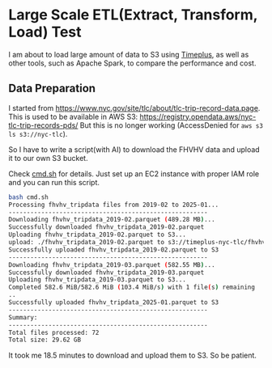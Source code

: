 # Large Scale ETL(Extract, Transform, Load) Test

I am about to load large amount of data to S3 using [Timeplus](https://timeplus.com/), as well as other tools, such as Apache Spark, to compare the performance and cost.

## Data Preparation
I started from https://www.nyc.gov/site/tlc/about/tlc-trip-record-data.page. This is used to be available in AWS S3:  https://registry.opendata.aws/nyc-tlc-trip-records-pds/ But this is no longer working (AccessDenied for `aws s3 ls s3://nyc-tlc`).

So I have to write a script(with AI) to download the FHVHV data and upload it to our own S3 bucket.

Check [cmd.sh](cmd.sh) for details. Just set up an EC2 instance with proper IAM role and you can run this script.
```bash
bash cmd.sh
Processing fhvhv_tripdata files from 2019-02 to 2025-01...
-------------------------------------------------------
Downloading fhvhv_tripdata_2019-02.parquet (489.28 MB)...
Successfully downloaded fhvhv_tripdata_2019-02.parquet
Uploading fhvhv_tripdata_2019-02.parquet to S3...
upload: ./fhvhv_tripdata_2019-02.parquet to s3://timeplus-nyc-tlc/fhvhv_tripdata_2019-02.parquet
Successfully uploaded fhvhv_tripdata_2019-02.parquet to S3
-------------------------------------------------------
Downloading fhvhv_tripdata_2019-03.parquet (582.55 MB)...
Successfully downloaded fhvhv_tripdata_2019-03.parquet
Uploading fhvhv_tripdata_2019-03.parquet to S3...
Completed 582.6 MiB/582.6 MiB (103.4 MiB/s) with 1 file(s) remaining
..
Successfully uploaded fhvhv_tripdata_2025-01.parquet to S3
-------------------------------------------------------
Summary:
-------------------------------------------------------
Total files processed: 72
Total size: 29.62 GB
```
It took me 18.5 minutes to download and upload them to S3. So be patient.

